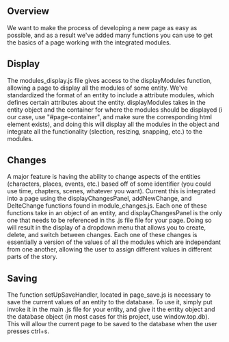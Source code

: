 ## Overview
We want to make the process of developing a new page as easy as possible, and as a result we've added many functions you can use to get the basics of a page working with the integrated modules.

## Display
The modules_display.js file gives access to the displayModules function, allowing a page to display all the modules of some entity. We've standardized the format of an entity to include a attribute modules, which defines certain attributes about the entity. displayModules takes in the entity object and the container for where the modules should be displayed (i our case, use "#page-container", and make sure the corresponding html element exists), and doing this will display all the modules in the object and integrate all the functionality (slection, resizing, snapping, etc.) to the modules.

## Changes
A major feature is having the ability to change aspects of the entities (characters, places, events, etc.) based off of some identifier (you could use time, chapters, scenes, whatever you want). Current this is integrated into a page using the displayChangesPanel, addNewChange, and DelteChange functions found in module_changes.js. Each one of these functions take in an object of an entity, and displayChangesPanel is the only one that needs to be referenced in ths .js file file for your page. Doing so will result in the display of a dropdown menu that allows you to create, delete, and switch between changes. Each one of these changes is essentially a version of the values of all the modules which are independant from one another, allowing the user to assign different values in different parts of the story.

## Saving
The function setUpSaveHandler, located in page_save.js is necessary to save the current values of an entity to the database. To use it, simply put invoke it in the main .js file for your entity, and give it the entity object and the database object (in most cases for this project, use window.top.db). This will allow the current page to be saved to the database when the user presses ctrl+s.